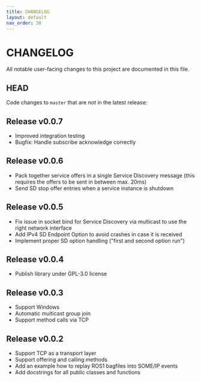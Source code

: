 ```yaml
---
title: CHANGELOG
layout: default
nav_order: 30
---
```


# CHANGELOG

All notable user-facing changes to this project are documented in this file.

<!--
{: .highlight }
The project underwent a major maintenance shift in March 2022.
-->

## HEAD


Code changes to `master` that are *not* in the latest release:

## Release v0.0.7
- Improved integration testing
- Bugfix: Handle subscribe acknowledge correctly

## Release v0.0.6
- Pack together service offers in a single Service Discovery message (this requires the offers to be sent in between max. 20ms)
- Send SD stop offer entries when a service instance is shutdown

## Release v0.0.5
- Fix issue in socket bind for Service Discovery via multicast to use the right network interface
- Add IPv4 SD Endpoint Option to avoid crashes in case it is received
- Implement proper SD option handling ("first and second option run")

## Release v0.0.4
- Publish library under GPL-3.0 license

## Release v0.0.3
- Support Windows
- Automatic multicast group join
- Support method calls via TCP

## Release v0.0.2
- Support TCP as a transport layer
- Support offering and calling methods
- Add an example how to replay ROS1 bagfiles into SOME/IP events
- Add docstrings for all public classes and functions
